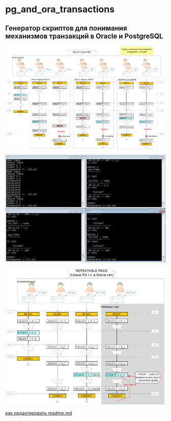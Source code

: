 # pg_and_ora_transactions
## Генератор скриптов для понимания механизмов транзакций в Oracle и PostgreSQL

![Схема в редакторе yEd](https://github.com/danmas/pg_and_ora_transactions/blob/master/screenshots/Image_1_small.png)


![Процесс выполнения скриптов](https://github.com/danmas/pg_and_ora_transactions/blob/master/screenshots/Image_2.png)

![Repeatable read](https://github.com/danmas/pg_and_ora_transactions/blob/master/screenshots/RR_1.png)

[как редактировать readme.md](http://webdesign.ru.net/article/pravila-oformleniya-fayla-readmemd-na-github.html)
